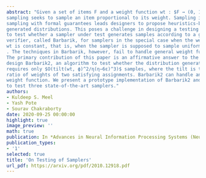 ```yaml
---
abstract: "Given a set of items F and a weight function wt : $F → (0, 1)$, the problem of
sampling seeks to sample an item proportional to its weight. Sampling is a fundamental problem in machine learning. The daunting computational complexity of
sampling with formal guarantees leads designers to propose heuristics-based techniques for which no rigorous theoretical analysis exists to quantify the quality of
generated distributions. This poses a challenge in designing a testing methodology
to test whether a sampler under test generates samples according to a given distribution. Only recently, Chakraborty and Meel (2019) designed the first scalable
verifier, called Barbarik, for samplers in the special case when the weight function
wt is constant, that is, when the sampler is supposed to sample uniformly from $F$
. The techniques in Barbarik, however, fail to handle general weight functions.
The primary contribution of this paper is an affirmative answer to the above challenge: motivated by Barbarik, but using different techniques and analysis, we
design Barbarik2, an algorithm to test whether the distribution generated by a sampler is ε-close or η-far from any target distribution. In contrast to black-box sampling techniques that require a number of samples proportional to $|F|$ , Barbarik2
requires only $O(tilt(wt, ϕ)^2/η(η−6ε)^3)$ samples, where the tilt is the maximum
ratio of weights of two satisfying assignments. Barbarik2 can handle any arbitrary
weight function. We present a prototype implementation of Barbarik2 and use it
to test three state-of-the-art samplers."
authors:
- Kuldeep S. Meel
- Yash Pote
- Sourav Chakraborty
date: 2020-09-25 00:00:00
highlight: true
image_preview: ''
math: true
publication: In *Advances in Neural Information Processing Systems (NeurIPS)*
publication_types:
- '1'
selected: true
title: 'On Testing of Samplers'
url_pdf: https://arxiv.org/pdf/2010.12918.pdf
---
```


